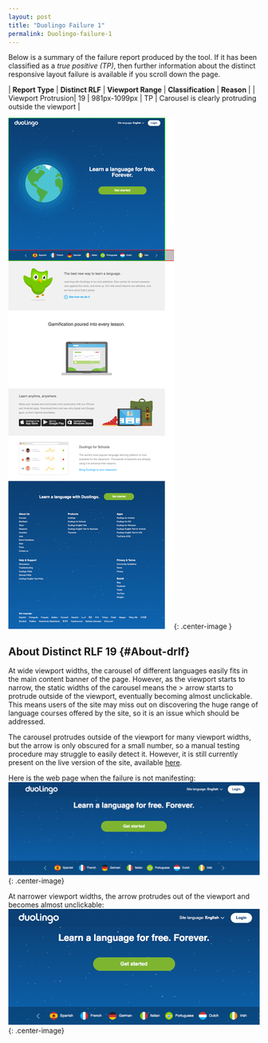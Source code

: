 ```yaml
---
layout: post
title: "Duolingo Failure 1"
permalink: Duolingo-failure-1
---
```

Below is a summary of the failure report produced by the tool. If it has been classified as a *true positive (TP)*, then further information about the distinct responsive layout failure is available if you scroll down the page.

| **Report Type** | **Distinct RLF** | **Viewport Range** | **Classification** | **Reason** |
| Viewport Protrusion| 19 | 981px-1099px | TP | Carousel is clearly protruding outside the viewport | 

![Screenshot of the fault](assets/images/Duolingo/fault1/viewportOverflowWidth1040.png){: .center-image }

## About Distinct RLF 19 {#About-drlf}

At wide viewport widths, the carousel of different languages easily fits in the main content banner of the page. However, as the viewport starts to narrow, the static widths of the carousel means the > arrow starts to protrude outside of the viewport, eventually becoming almost unclickable. This means users of the site may miss out on discovering the huge range of language courses offered by the site, so it is an issue which should be addressed.

The carousel protrudes outside of the viewport for many viewport widths, but the arrow is only obscured for a small number, so a manual testing procedure may struggle to easily detect it. However, it is still currently present on the live version of the site, available [here](https://www.duolingo.com/).

Here is the web page when the failure is not manifesting:
![OK](assets/good-bad/rlf19/ok.png){: .center-image}

At narrower viewport widths, the arrow protrudes out of the viewport and becomes almost unclickable:
![Bad](assets/good-bad/rlf19/bad.png){: .center-image}
